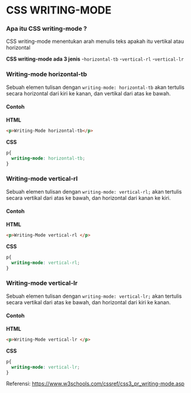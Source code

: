# CSS WRITING-MODE
### Apa itu CSS writing-mode ?

CSS writing-mode menentukan arah menulis teks apakah itu vertikal atau horizontal

**CSS writing-mode ada 3 jenis**
-```horizontal-tb```
-```vertical-rl```
-```vertical-lr```

### Writing-mode horizontal-tb
Sebuah elemen tulisan dengan ```writing-mode: horizontal-tb``` akan tertulis secara horizontal dari kiri ke kanan, dan vertikal dari atas ke bawah.
#### Contoh

**HTML**
```html
<p>Writing-Mode horizontal-tb</p>
```
**CSS**
```css
p{
  writing-mode: horizontal-tb;
} 
```
### Writing-mode vertical-rl
Sebuah elemen tulisan dengan ```writing-mode: vertical-rl;``` akan tertulis secara vertikal dari atas ke bawah, dan horizontal dari kanan ke kiri.
#### Contoh

**HTML**
```html
<p>Writing-Mode vertical-rl </p>
```
**CSS**
```css
p{
  writing-mode: vertical-rl;
}
```
### Writing-mode vertical-lr
Sebuah elemen tulisan dengan ```writing-mode: vertical-lr;``` akan tertulis secara vertikal dari atas ke bawah, dan horizontal dari kiri ke kanan.
#### Contoh

**HTML**
```html
<p>Writing-Mode vertical-lr </p>
```
**CSS**
```css
p{
  writing-mode: vertical-lr;
}
```

Referensi: https://www.w3schools.com/cssref/css3_pr_writing-mode.asp
